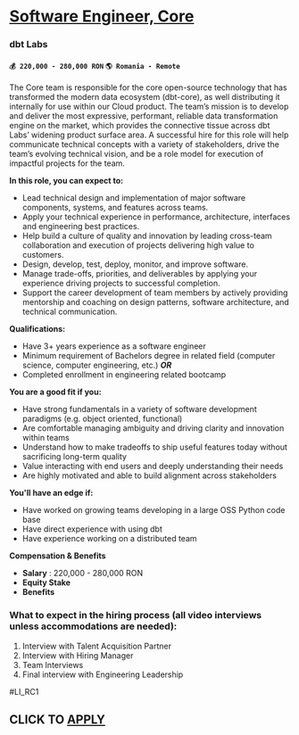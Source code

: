 # [Software Engineer, Core](https://www.remotewlb.com/apply/software-engineer-core-117305)  
### dbt Labs  
#### `💰 220,000 - 280,000 RON` `🌎 Romania - Remote`  

The Core team is responsible for the core open-source technology that has transformed the modern data ecosystem (dbt-core), as well distributing it internally for use within our Cloud product. The team’s mission is to develop and deliver the most expressive, performant, reliable data transformation engine on the market, which provides the connective tissue across dbt Labs’ widening product surface area. A successful hire for this role will help communicate technical concepts with a variety of stakeholders, drive the team’s evolving technical vision, and be a role model for execution of impactful projects for the team.

**In this role, you can expect to:**

  * Lead technical design and implementation of major software components, systems, and features across teams.
  * Apply your technical experience in performance, architecture, interfaces and engineering best practices.
  * Help build a culture of quality and innovation by leading cross-team collaboration and execution of projects delivering high value to customers.
  * Design, develop, test, deploy, monitor, and improve software.
  * Manage trade-offs, priorities, and deliverables by applying your experience driving projects to successful completion.
  * Support the career development of team members by actively providing mentorship and coaching on design patterns, software architecture, and technical communication.

**Qualifications:**

  * Have 3+ years experience as a software engineer
  * Minimum requirement of Bachelors degree in related field (computer science, computer engineering, etc.) _**OR**_
  * Completed enrollment in engineering related bootcamp

**You are a good fit if you:**

  * Have strong fundamentals in a variety of software development paradigms (e.g. object oriented, functional)
  * Are comfortable managing ambiguity and driving clarity and innovation within teams
  * Understand how to make tradeoffs to ship useful features today without sacrificing long-term quality
  * Value interacting with end users and deeply understanding their needs
  * Are highly motivated and able to build alignment across stakeholders

**You'll have an edge if:**

  * Have worked on growing teams developing in a large OSS Python code base
  * Have direct experience with using dbt
  * Have experience working on a distributed team

**Compensation & Benefits**

  * **Salary** : 220,000 - 280,000 RON
  * **Equity Stake**
  * **Benefits**

### What to expect in the hiring process **(all video interviews unless accommodations are needed):**

  1. Interview with Talent Acquisition Partner
  2. Interview with Hiring Manager
  3. Team Interviews
  4. Final interview with Engineering Leadership

#LI_RC1

  
## CLICK TO [APPLY](https://www.remotewlb.com/apply/software-engineer-core-117305)

